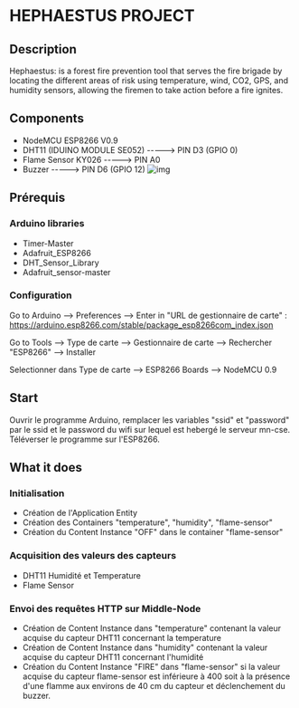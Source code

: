 # HEPHAESTUS PROJECT

## Description 
Hephaestus: is a forest fire prevention tool that serves the fire brigade by locating the different
areas of risk using temperature, wind, CO2, GPS, and humidity sensors, allowing the firemen to take action
before a fire ignites.


## Components
- NodeMCU ESP8266 V0.9
- DHT11 (IDUINO MODULE SE052) -----> PIN D3 (GPIO 0)
- Flame Sensor KY026 -----> PIN A0
- Buzzer -----> PIN D6 (GPIO 12)
![img](https://zupimages.net/up/21/45/f0l3.png)
## Prérequis
### Arduino libraries
- Timer-Master
- Adafruit_ESP8266
- DHT_Sensor_Library
- Adafruit_sensor-master
### Configuration
Go to Arduino --> Preferences --> Enter in "URL de gestionnaire de carte" : https://arduino.esp8266.com/stable/package_esp8266com_index.json

Go to Tools --> Type de carte --> Gestionnaire de carte --> Rechercher "ESP8266" --> Installer

Selectionner dans Type de carte --> ESP8266 Boards --> NodeMCU 0.9
## Start
Ouvrir le programme Arduino, remplacer les variables "ssid" et "password" par le ssid et le password du wifi sur lequel est hebergé le serveur mn-cse.
Téléverser le programme sur l'ESP8266.
## What it does
### Initialisation
- Création de l'Application Entity
- Création des Containers "temperature", "humidity", "flame-sensor"
- Création du Content Instance "OFF" dans le container "flame-sensor"
### Acquisition des valeurs des capteurs
- DHT11 Humidité et Temperature
- Flame Sensor
### Envoi des requêtes HTTP sur Middle-Node
- Création de Content Instance dans "temperature" contenant la valeur acquise du capteur DHT11 concernant la temperature
- Création de Content Instance dans "humidity" contenant la valeur acquise du capteur DHT11 concernant l'humidité
- Création du Content Instance "FIRE" dans "flame-sensor" si la valeur acquise du capteur flame-sensor est inférieure à 400 soit à la présence d'une flamme aux environs de 40 cm du capteur et déclenchement du buzzer.



